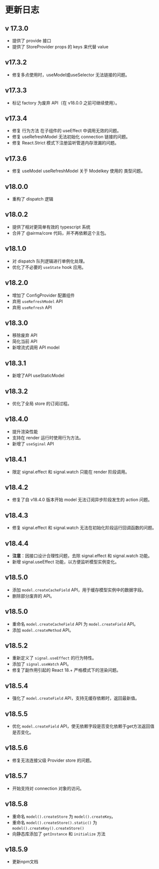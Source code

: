 # 更新日志

## v 17.3.0

* 提供了 provide 接口
* 提供了 StoreProvider props 的 keys 来代替 value 

## v17.3.2

* 修复多点使用时，useModel或useSelector 无法链接的问题。

## v17.3.3

* 标记 factory 为废弃 API（在 v18.0.0 之前可继续使用）。

## v17.3.4

* 修复 行为方法 在子组件的 useEffect 中调用无效的问题。
* 修复 useRefreshModel 无法初始化 connection 链接的问题。
* 修复 React.Strict 模式下注册监听管道内存泄漏的问题。

## v17.3.6

* 修复 useModel useRefreshModel 关于 Modelkey 使用的 类型问题。

## v18.0.0

* 重构了 dispatch 逻辑

## v18.0.2

* 提供了相对更简单有效的 typescript 系统
* 合并了 @airma/core 代码，并不再依赖这个主包。

## v18.1.0

* 对 dispatch 队列逻辑进行单例化处理。
* 优化了不必要的 `useState` hook 应用。

## v18.2.0

* 增加了 ConfigProvider 配置组件
* 弃用 `useRefreshModel` API
* 弃用 `useRefresh` API

## v18.3.0

* 移除废弃 API
* 简化当前 API
* 新增流式调用 API model

## v18.3.1

* 新增了API useStaticModel

## v18.3.2

* 优化了全局 store 的订阅过程。

## v18.4.0

* 提升渲染性能
* 支持在 render 运行时使用行为方法。
* 新增了 `useSginal` API

## v18.4.1

* 限定 signal.effect 和 signal.watch 只能在 render 阶段调用。

## v18.4.2

* 修复了自 v18.4.0 版本开始 model 无法订阅异步阶段发生的 action 问题。

## v18.4.3

* 修复 signal.effect 和 signal.watch 无法在初始化阶段运行回调函数的问题。

## v18.4.4

 * **注意**：因接口设计合理性问题，去除 signal.effect 和 signal.watch 功能。
 * 新增 signal.useEffect 功能，以方便监听模型实例变化。

## v18.5.0

* 添加 `model.createCacheField` API，用于缓存模型实例中的数据字段。
* 删除部分废弃的 API。

## v18.5.0

* 重命名 `model.createCacheField` API 为 `model.createField` API。
* 添加 `model.createMethod` API。

## v18.5.2

* 重新定义了 `signal.useEffect` 的行为特性。
* 添加了 `signal.useWatch` API。
* 修复了副作用引起的 React 18.+ 严格模式下的渲染问题。

## v18.5.4

* 强化了 `model.createField` API，支持无缓存依赖时，返回最新值。

## v18.5.5

* 优化 `model.createField` API，使无依赖字段是否变化依赖于get方法返回值是否变化。

## v18.5.6

* 修复无法连接父级 Provider store 的问题。

## v18.5.7

* 开始支持对 connection 对象的访问。

## v18.5.8

* 重命名 `model().createStore` 为 `model().createKey`。
* 重命名 `model().createStore().static()` 为 `model().createKey().createStore()`
* 向静态库添加了 `getInstance` 和 `initialize` 方法

## v18.5.9

* 更新npm文档